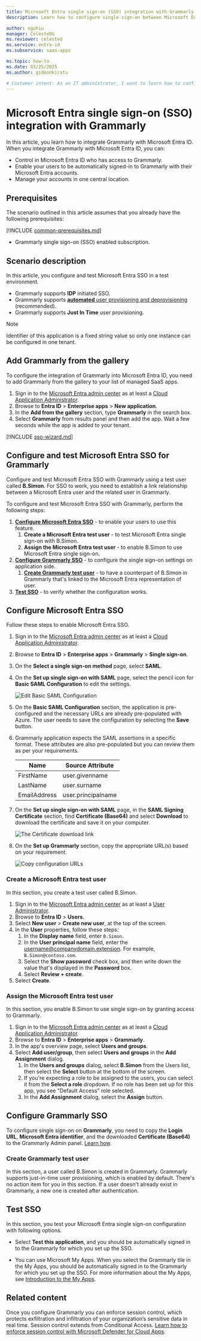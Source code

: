```yaml
---
title: Microsoft Entra single sign-on (SSO) integration with Grammarly
description: Learn how to configure single sign-on between Microsoft Entra ID and Grammarly.

author: nguhiu
manager: CelesteDG
ms.reviewer: celested
ms.service: entra-id
ms.subservice: saas-apps

ms.topic: how-to
ms.date: 03/25/2025
ms.author: gideonkiratu

# Customer intent: As an IT administrator, I want to learn how to configure single sign-on between Microsoft Entra ID and Grammarly so that I can control who has access to Grammarly, enable automatic sign-in with Microsoft Entra accounts, and manage my accounts in one central location.
---
```


# Microsoft Entra single sign-on (SSO) integration with Grammarly

In this article,  you learn how to integrate Grammarly with Microsoft Entra ID. When you integrate Grammarly with Microsoft Entra ID, you can:

* Control in Microsoft Entra ID who has access to Grammarly.
* Enable your users to be automatically signed-in to Grammarly with their Microsoft Entra accounts.
* Manage your accounts in one central location.

## Prerequisites

The scenario outlined in this article assumes that you already have the following prerequisites:

[!INCLUDE [common-prerequisites.md](~/identity/saas-apps/includes/common-prerequisites.md)]
* Grammarly single sign-on (SSO) enabled subscription.

## Scenario description

In this article,  you configure and test Microsoft Entra SSO in a test environment.

* Grammarly supports **IDP** initiated SSO.
* Grammarly supports [**automated** user provisioning and deprovisioning](grammarly-provisioning-tutorial.md) (recommended).
* Grammarly supports **Just In Time** user provisioning.

> [!NOTE]
> Identifier of this application is a fixed string value so only one instance can be configured in one tenant.

## Add Grammarly from the gallery

To configure the integration of Grammarly into Microsoft Entra ID, you need to add Grammarly from the gallery to your list of managed SaaS apps.

1. Sign in to the [Microsoft Entra admin center](https://entra.microsoft.com) as at least a [Cloud Application Administrator](~/identity/role-based-access-control/permissions-reference.md#cloud-application-administrator).
1. Browse to **Entra ID** > **Enterprise apps** > **New application**.
1. In the **Add from the gallery** section, type **Grammarly** in the search box.
1. Select **Grammarly** from results panel and then add the app. Wait a few seconds while the app is added to your tenant.

 [!INCLUDE [sso-wizard.md](~/identity/saas-apps/includes/sso-wizard.md)]

<a name='configure-and-test-azure-ad-sso-for-grammarly'></a>

## Configure and test Microsoft Entra SSO for Grammarly

Configure and test Microsoft Entra SSO with Grammarly using a test user called **B.Simon**. For SSO to work, you need to establish a link relationship between a Microsoft Entra user and the related user in Grammarly.

To configure and test Microsoft Entra SSO with Grammarly, perform the following steps:

1. **[Configure Microsoft Entra SSO](#configure-azure-ad-sso)** - to enable your users to use this feature.
    1. **Create a Microsoft Entra test user** - to test Microsoft Entra single sign-on with B.Simon.
    1. **Assign the Microsoft Entra test user** - to enable B.Simon to use Microsoft Entra single sign-on.
1. **[Configure Grammarly SSO](#configure-grammarly-sso)** - to configure the single sign-on settings on application side.
    1. **[Create Grammarly test user](#create-grammarly-test-user)** - to have a counterpart of B.Simon in Grammarly that's linked to the Microsoft Entra representation of user.
1. **[Test SSO](#test-sso)** - to verify whether the configuration works.

<a name='configure-azure-ad-sso'></a>

## Configure Microsoft Entra SSO

Follow these steps to enable Microsoft Entra SSO.

1. Sign in to the [Microsoft Entra admin center](https://entra.microsoft.com) as at least a [Cloud Application Administrator](~/identity/role-based-access-control/permissions-reference.md#cloud-application-administrator).
1. Browse to **Entra ID** > **Enterprise apps** > **Grammarly** > **Single sign-on**.
1. On the **Select a single sign-on method** page, select **SAML**.
1. On the **Set up single sign-on with SAML** page, select the pencil icon for **Basic SAML Configuration** to edit the settings.

   ![Edit Basic SAML Configuration](common/edit-urls.png)

1. On the **Basic SAML Configuration** section, the application is pre-configured and the necessary URLs are already pre-populated with Azure. The user needs to save the configuration by selecting the **Save** button.


1. Grammarly application expects the SAML assertions in a specific format. These attributes are also pre-populated but you can review them as per your requirements.
	
	| Name |  Source Attribute|
	| -------------- | --------- |
	| FirstName | user.givenname |
	| LastName | user.surname |
	| EmailAddress | user.principalname|

1. On the **Set up single sign-on with SAML** page, in the **SAML Signing Certificate** section,  find **Certificate (Base64)** and select **Download** to download the certificate and save it on your computer.

	![The Certificate download link](common/certificatebase64.png)

1. On the **Set up Grammarly** section, copy the appropriate URL(s) based on your requirement.

	![Copy configuration URLs](common/copy-configuration-urls.png)

<a name='create-an-azure-ad-test-user'></a>

### Create a Microsoft Entra test user

In this section, you create a test user called B.Simon.

1. Sign in to the [Microsoft Entra admin center](https://entra.microsoft.com) as at least a [User Administrator](~/identity/role-based-access-control/permissions-reference.md#user-administrator).
1. Browse to **Entra ID** > **Users**.
1. Select **New user** > **Create new user**, at the top of the screen.
1. In the **User** properties, follow these steps:
   1. In the **Display name** field, enter `B.Simon`.  
   1. In the **User principal name** field, enter the username@companydomain.extension. For example, `B.Simon@contoso.com`.
   1. Select the **Show password** check box, and then write down the value that's displayed in the **Password** box.
   1. Select **Review + create**.
1. Select **Create**.

<a name='assign-the-azure-ad-test-user'></a>

### Assign the Microsoft Entra test user

In this section, you enable B.Simon to use single sign-on by granting access to Grammarly.

1. Sign in to the [Microsoft Entra admin center](https://entra.microsoft.com) as at least a [Cloud Application Administrator](~/identity/role-based-access-control/permissions-reference.md#cloud-application-administrator).
1. Browse to **Entra ID** > **Enterprise apps** > **Grammarly**.
1. In the app's overview page, select **Users and groups**.
1. Select **Add user/group**, then select **Users and groups** in the **Add Assignment** dialog.
   1. In the **Users and groups** dialog, select **B.Simon** from the Users list, then select the **Select** button at the bottom of the screen.
   1. If you're expecting a role to be assigned to the users, you can select it from the **Select a role** dropdown. If no role has been set up for this app, you see "Default Access" role selected.
   1. In the **Add Assignment** dialog, select the **Assign** button.

## Configure Grammarly SSO

To configure single sign-on on **Grammarly**, you need to copy the **Login URL**, **Microsoft Entra identifier**, and the downloaded **Certificate (Base64)** to the Grammarly Admin panel. [Learn how](https://support.grammarly.com/hc/en-us/articles/360048683092-How-do-I-set-up-SAML-single-sign-on-for-my-Grammarly-Business-account-).

### Create Grammarly test user

In this section, a user called B.Simon is created in Grammarly. Grammarly supports just-in-time user provisioning, which is enabled by default. There's no action item for you in this section. If a user doesn't already exist in Grammarly, a new one is created after authentication.

## Test SSO 

In this section, you test your Microsoft Entra single sign-on configuration with following options.

* Select **Test this application**, and you should be automatically signed in to the Grammarly for which you set up the SSO.

* You can use Microsoft My Apps. When you select the Grammarly tile in the My Apps, you should be automatically signed in to the Grammarly for which you set up the SSO. For more information about the My Apps, see [Introduction to the My Apps](https://support.microsoft.com/account-billing/sign-in-and-start-apps-from-the-my-apps-portal-2f3b1bae-0e5a-4a86-a33e-876fbd2a4510).

## Related content

Once you configure Grammarly you can enforce session control, which protects exfiltration and infiltration of your organization’s sensitive data in real time. Session control extends from Conditional Access. [Learn how to enforce session control with Microsoft Defender for Cloud Apps](/cloud-app-security/proxy-deployment-any-app).
